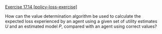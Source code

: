 [Exercise 17.14 \[policy-loss-exercise\]](17-14/)

How can the value determination algorithm be
used to calculate the expected loss experienced by an agent using a
given set of utility estimates ${U}$ and an estimated
model ${P}$, compared with an agent using correct values?
